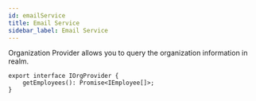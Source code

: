 ```yaml
---
id: emailService
title: Email Service
sidebar_label: Email Service
---
```


Organization Provider allows you to query the organization information in realm.

```tsx
export interface IOrgProvider {
    getEmployees(): Promise<IEmployee[]>;
}
```
